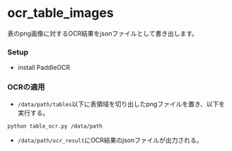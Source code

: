 # ocr_table_images
表のpng画像に対するOCR結果をjsonファイルとして書き出します。

### Setup
* install PaddleOCR

### OCRの適用
* `/data/path/tables`以下に表領域を切り出したpngファイルを置き、以下を実行する。
```
python table_ocr.py /data/path
```
* `/data/path/ocr_result`にOCR結果のjsonファイルが出力される。
